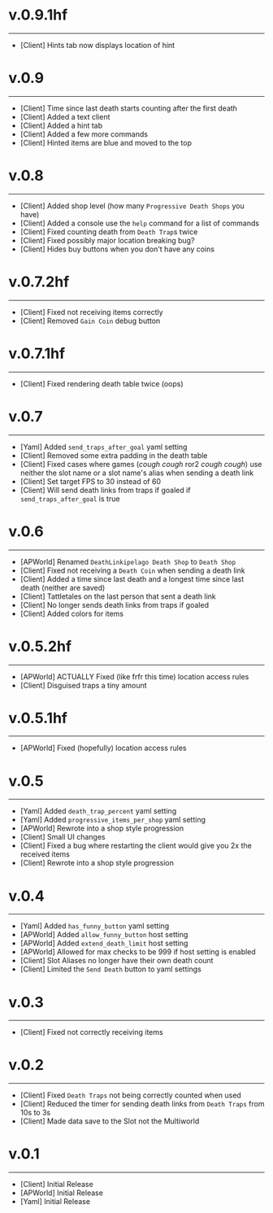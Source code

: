 # v.0.9.1hf

---
- [Client] Hints tab now displays location of hint

# v.0.9

---
- [Client] Time since last death starts counting after the first death
- [Client] Added a text client
- [Client] Added a hint tab
- [Client] Added a few more commands
- [Client] Hinted items are blue and moved to the top

# v.0.8

---
- [Client] Added shop level (how many `Progressive Death Shops` you have)
- [Client] Added a console use the `help` command for a list of commands
- [Client] Fixed counting death from `Death Trap`s twice
- [Client] Fixed possibly major location breaking bug?
- [Client] Hides buy buttons when you don't have any coins 

# v.0.7.2hf

---
- [Client] Fixed not receiving items correctly
- [Client] Removed `Gain Coin` debug button


# v.0.7.1hf

---
- [Client] Fixed rendering death table twice (oops)

# v.0.7

---
- [Yaml] Added `send_traps_after_goal` yaml setting
- [Client] Removed some extra padding in the death table
- [Client] Fixed cases where games (*cough cough* ror2 *cough cough*) use neither the slot name or a slot name's alias when sending a death link
- [Client] Set target FPS to 30 instead of 60
- [Client] Will send death links from traps if goaled if `send_traps_after_goal` is true

# v.0.6

---
- [APWorld] Renamed `DeathLinkipelago Death Shop` to `Death Shop`
- [Client] Fixed not receiving a `Death Coin` when sending a death link
- [Client] Added a time since last death and a longest time since last death (neither are saved)
- [Client] Tattletales on the last person that sent a death link
- [Client] No longer sends death links from traps if goaled
- [Client] Added colors for items

# v.0.5.2hf

---
- [APWorld] ACTUALLY Fixed (like frfr this time) location access rules
- [Client] Disguised traps a tiny amount

# v.0.5.1hf

---
- [APWorld] Fixed (hopefully) location access rules

# v.0.5

---
- [Yaml] Added `death_trap_percent` yaml setting
- [Yaml] Added `progressive_items_per_shop` yaml setting
- [APWorld] Rewrote into a shop style progression
- [Client] Small UI changes
- [Client] Fixed a bug where restarting the client would give you 2x the received items
- [Client] Rewrote into a shop style progression

# v.0.4

---
- [Yaml] Added `has_funny_button` yaml setting
- [APWorld] Added `allow_funny_button` host setting
- [APWorld] Added `extend_death_limit` host setting
- [APWorld] Allowed for max checks to be 999 if host setting is enabled
- [Client] Slot Aliases no longer have their own death count
- [Client] Limited the `Send Death` button to yaml settings

# v.0.3

---
- [Client] Fixed not correctly receiving items

# v.0.2

---
- [Client] Fixed `Death Traps` not being correctly counted when used
- [Client] Reduced the timer for sending death links from `Death Traps` from 10s to 3s 
- [Client] Made data save to the Slot not the Multiworld

# v.0.1

---
- [Client] Initial Release
- [APWorld] Initial Release
- [Yaml] Initial Release